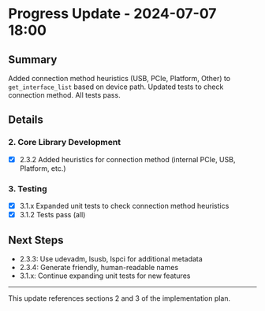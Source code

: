 # Progress Update - 2024-07-07 18:00

## Summary
Added connection method heuristics (USB, PCIe, Platform, Other) to `get_interface_list` based on device path. Updated tests to check connection method. All tests pass.

## Details

### 2. Core Library Development
- [x] 2.3.2 Added heuristics for connection method (internal PCIe, USB, Platform, etc.)

### 3. Testing
- [x] 3.1.x Expanded unit tests to check connection method heuristics
- [x] 3.1.2 Tests pass (all)

## Next Steps
- 2.3.3: Use udevadm, lsusb, lspci for additional metadata
- 2.3.4: Generate friendly, human-readable names
- 3.1.x: Continue expanding unit tests for new features

---
This update references sections 2 and 3 of the implementation plan. 